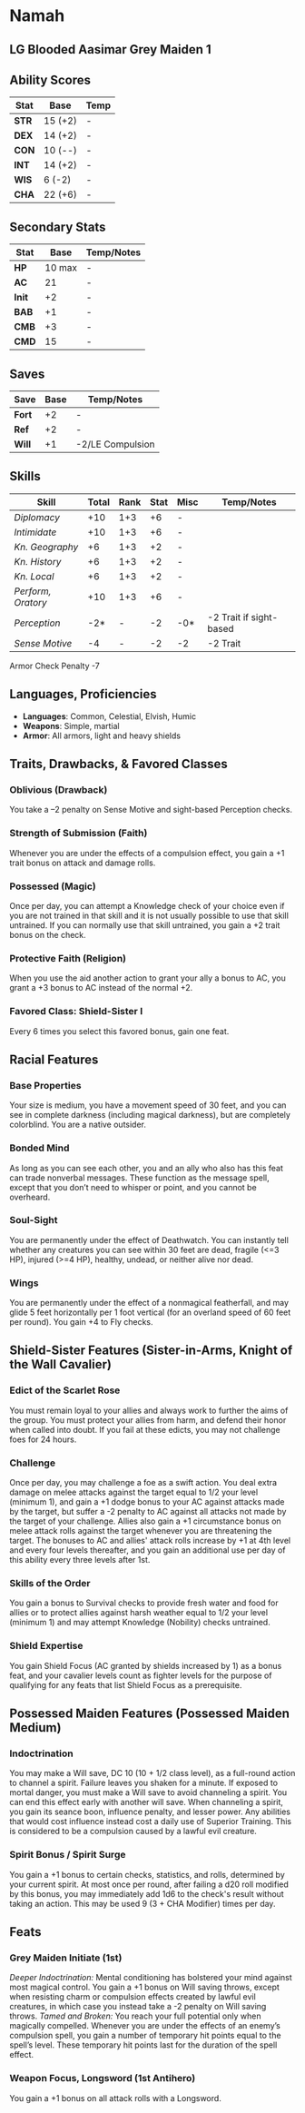 # Namah
## LG Blooded Aasimar Grey Maiden 1
## Ability Scores
|	Stat		|	Base		|	Temp	|	
|-----------|-----------|--------|	
|	**STR** 	|	15 (+2)	|	-
|	**DEX** 	|	14 (+2)	|	-
|	**CON** 	|	10 (--) 	|	-
|	**INT** 	|	14 (+2) 	|	-
|	**WIS** 	|	 6 (-2) 	|	-
|	**CHA** 	|	22 (+6) 	|	-

## Secondary Stats
|	Stat			|	Base				|	Temp/Notes	|	
|--------------|-----------------|--------------|	
|	**HP**		|	10 max			|	-
|	**AC**		|	21					|	-
|	**Init**		|	+2					|	-
|	**BAB**		|	+1					|	- 
|	**CMB**		|	+3					|	- 
|	**CMD**		|	15					|	- 

## Saves 
|	Save			|	Base	|	Temp/Notes	|	
|--------------|--------|--------------|	
|	**Fort**		|	+2 	|	- 
|	**Ref**		|	+2		|	- 
|	**Will**		|	+1		|	-2/LE Compulsion

## Skills 
|	Skill						|	Total	|	Rank	|	Stat	|	Misc	|	Temp/Notes		|	
|-----------------------|--------|--------|--------|--------|-----------------|	
|	*Diplomacy*				|	+10	|	1+3	|	+6		|	-		| 	
|	*Intimidate*			|	+10	|	1+3	|	+6		|	-		| 	
|	*Kn. Geography*		|	+6 	|	1+3	|	+2		|	-		| 	
|	*Kn. History*			|	+6 	|	1+3	|	+2		|	-		| 	
|	*Kn. Local*				|	+6 	|	1+3	|	+2		|	-		| 	
|	*Perform, Oratory*	|	+10 	|	1+3	|	+6		|	-		| 	
|	*Perception*			|	-2*	|	-		|	-2		|	-0*	| 	-2 Trait if sight-based
|	*Sense Motive*			|	-4		|	-		|	-2		|	-2		| 	-2 Trait
Armor Check Penalty -7

## Languages, Proficiencies
- **Languages**: Common, Celestial, Elvish, Humic
- **Weapons**:  Simple, martial
- **Armor**: All armors, light and heavy shields

## Traits, Drawbacks, & Favored Classes
### Oblivious (Drawback)
You take a –2 penalty on Sense Motive and sight-based Perception checks.
### Strength of Submission (Faith)
Whenever you are under the effects of a compulsion effect, you gain a +1 trait 
bonus on attack and damage rolls.
### Possessed (Magic)
Once per day, you can attempt a Knowledge check of your choice even if you are 
not trained in that skill and it is not usually possible to use that skill 
untrained. If you can normally use that skill untrained, you gain a +2 trait 
bonus on the check.
### Protective Faith (Religion)
When you use the aid another action to grant your ally a bonus to AC, you grant 
a +3 bonus to AC instead of the normal +2.
### Favored Class: Shield-Sister I
Every 6 times you select this favored bonus, gain one feat. 

## Racial Features
### Base Properties
Your size is medium, you have a movement speed of 30 feet, and you can see in
complete darkness (including magical darkness), but are completely colorblind. 
You are a native outsider. 
### Bonded Mind
As long as you can see each other, you and an ally who also has this feat can 
trade nonverbal messages. These function as the message spell, except that you 
don’t need to whisper or point, and you cannot be overheard.
### Soul-Sight
You are permanently under the effect of Deathwatch. You can instantly tell 
whether any creatures you can see within 30 feet are dead, fragile (<=3 HP), 
injured (>=4 HP), healthy, undead, or neither alive nor dead. 
### Wings
You are permanently under the effect of a nonmagical featherfall, and may glide
5 feet horizontally per 1 foot vertical (for an overland speed of 60 feet per
round). You gain +4 to Fly checks. 

## Shield-Sister Features (Sister-in-Arms, Knight of the Wall Cavalier)
### Edict of the Scarlet Rose
You must remain loyal to your allies and always work to further the aims of the 
group. You must protect your allies from harm, and defend their honor when 
called into doubt. If you fail at these edicts, you may not challenge foes for
24 hours. 
### Challenge
Once per day, you may challenge a foe as a swift action. You deal extra damage
on melee attacks against the target equal to 1/2 your level (minimum 1), and 
gain a +1 dodge bonus to your AC against attacks made by the target, but suffer 
a -2 penalty to AC against all attacks not made by the target of your challenge. 
Allies also gain a +1 circumstance bonus on melee attack rolls against the 
target whenever you are threatening the target. 
The bonuses to AC and allies' attack rolls increase by +1 at 4th level and every
four levels thereafter, and you gain an additional use per day of this ability 
every three levels after 1st. 
### Skills of the Order
You gain a bonus to Survival checks to provide fresh water and food for allies 
or to protect allies against harsh weather equal to 1/2 your level (minimum 1)
and may attempt Knowledge (Nobility) checks untrained. 
### Shield Expertise
You gain Shield Focus (AC granted by shields increased by 1) as a bonus feat, 
and your cavalier levels count as fighter levels for the purpose of qualifying
for any feats that list Shield Focus as a prerequisite. 

## Possessed Maiden Features (Possessed Maiden Medium)
### Indoctrination 
You may make a Will save, DC 10 (10 + 1/2 class level), as a full-round
action to channel a spirit. Failure leaves you shaken for a minute. If exposed 
to mortal danger, you must make a Will save to avoid channeling a spirit. You 
can end this effect early with another will save. 
When channeling a spirit, you gain its seance boon, influence penalty, and 
lesser power. Any abilities that would cost influence instead cost a daily
use of Superior Training. 
This is considered to be a compulsion caused by a lawful evil creature.  
### Spirit Bonus / Spirit Surge
You gain a +1 bonus to certain checks, statistics, and rolls, determined by your
current spirit. At most once per round, after failing a d20 roll modified by 
this bonus, you may  immediately add 1d6 to the check's result without taking an 
action. This may be used 9 (3 + CHA Modifier) times per day. 

## Feats
### Grey Maiden Initiate (1st)
*Deeper Indoctrination:* Mental conditioning has bolstered your mind against 
most magical control. You gain a +1 bonus on Will saving throws, except when 
resisting charm or compulsion effects created by lawful evil creatures, in which 
case you instead take a -2 penalty on Will saving throws.
*Tamed and Broken:* You reach your full potential only when magically compelled. 
Whenever you are under the effects of an enemy’s compulsion spell, you gain a 
number of temporary hit points equal to the spell’s level. These temporary hit 
points last for the duration of the spell effect.
### Weapon Focus, Longsword (1st Antihero)
You gain a +1 bonus on all attack rolls with a Longsword. 
<!-- ### Sisterhood Style (3rd)
While using this style and wielding a longsword and a light or heavy shield, you 
gain a +1 bonus on Reflex and Will saving throws. In addition, when you enter the 
Sisterhood Style stance, you can choose a teamwork feat you have. As a swift 
action, you can grant that feat to an ally within 10 feet until the beginning of 
your next turn. -->
<!-- ### ??? (5th)-->
<!-- ### Take the Hit (6th Cavalier Bonus Feat)
As long as an ally with the Bonded Mind feat is adjacent to you, you can choose 
to absorb up to half of the hit point damage from any attack that strikes him, 
as if subject to a shield other spell. Using this ability is an immediate action, 
and it only applies to one attack, even if the ally is hit by multiple attacks 
as part of the same action. -->
<!-- ### Sisterhood Rampart (7th)
While using Sisterhood Style, you and adjacent allies gain an additional +1 
bonus to the shield bonus granted by Shield Wall, and each of you adds your 
shield bonus to AC (not counting enhancement bonuses) to your CMD against bull 
rush combat maneuvers. In addition, you and adjacent allies do not provide soft 
cover against allies’ attacks. -->
<!-- ### Sisterhood Dedication (9th)
While you’re using Sisterhood Style and wielding a longsword and either a light 
or heavy shield, the bonus on saving throws from Sisterhood Style increases to 
+2 and you grant half that bonus to all allies within 20 feet. In addition, you 
can choose up to two teamwork feats you have when entering the Sisterhood Style 
stance. As a swift action, you can grant one of those feats to two allies within 
20 feet until the beginning of your next turn, or you can grant both feats to 
one ally within 20 feet until the beginning of your next turn. -->